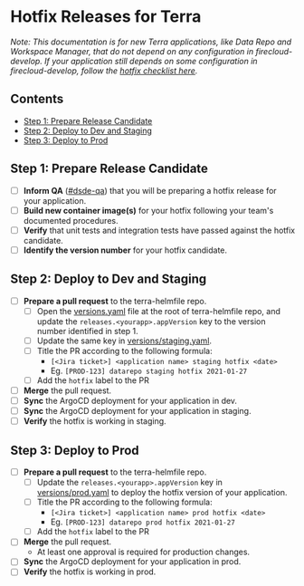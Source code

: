 # Hotfix Releases for Terra

_Note: This documentation is for new Terra applications, like Data Repo and Workspace Manager, that do not depend on any configuration in firecloud-develop. If your application still depends on some configuration in firecloud-develop, follow the [hotfix checklist here](https://github.com/broadinstitute/firecloud-develop/blob/dev/hotfix-release-tasks-template.md)._

## Contents
* [Step 1: Prepare Release Candidate](#step-1-prepare-release-candidate)
* [Step 2: Deploy to Dev and Staging](#step-2-deploy-to-dev-and-staging)
* [Step 3: Deploy to Prod](#step-3-deploy-to-prod)

## Step 1: Prepare Release Candidate

* [ ] **Inform QA** ([#dsde-qa](https://broadinstitute.slack.com/archives/C53JYBV9A)) that you will be preparing a hotfix release for your application.
* [ ] **Build new container image(s)** for your hotfix following your team's documented procedures.
* [ ] **Verify** that unit tests and integration tests have passed against the hotfix candidate.
* [ ] **Identify the version number** for your hotfix candidate.

## Step 2: Deploy to Dev and Staging

* [ ] **Prepare a pull request** to the terra-helmfile repo.
  * [ ] Open the [versions.yaml](https://github.com/broadinstitute/terra-helmfile/blob/master/versions.yaml) file at the root of terra-helmfile repo, and update the
  `releases.<yourapp>.appVersion` key to the version number identified in step 1.
  * [ ] Update the same key in [versions/staging.yaml](https://github.com/broadinstitute/terra-helmfile/blob/master/versions/staging.yaml).
  * [ ] Title the PR according to the following formula:
    * `[<Jira ticket>] <application name> staging hotfix <date>`
    * Eg. `[PROD-123] datarepo staging hotfix 2021-01-27`
  * [ ] Add the `hotfix` label to the PR
* [ ] **Merge** the pull request.
* [ ] **Sync** the ArgoCD deployment for your application in dev.
* [ ] **Sync** the ArgoCD deployment for your application in staging.
* [ ] **Verify** the hotfix is working in staging.

## Step 3: Deploy to Prod

* [ ] **Prepare a pull request** to the terra-helmfile repo.
  * [ ] Update the `releases.<yourapp>.appVersion` key in [versions/prod.yaml](https://github.com/broadinstitute/terra-helmfile/blob/master/versions/prod.yaml) to deploy the hotfix version of your application.
  * [ ] Title the PR according to the following formula:
    * `[<Jira ticket>] <application name> prod hotfix <date>`
    * Eg. `[PROD-123] datarepo prod hotfix 2021-01-27`
  * [ ] Add the `hotfix` label to the PR
* [ ] **Merge** the pull request.
  * At least one approval is required for production changes.
* [ ] **Sync** the ArgoCD deployment for your application in prod.
* [ ] **Verify** the hotfix is working in prod.